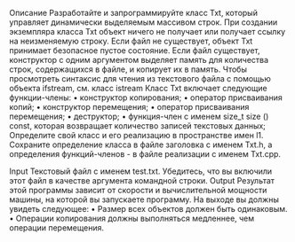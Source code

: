 Описание
Разработайте и запрограммируйте класс Тхt, который управляет динамически выделяемым массивом строк. При создании экземпляра класса Тхt объект ничего не получает или получает ссылку на неизменяемую строку. Если файл не существует, объект Тхt принимает безопасное пустое состояние. Если файл существует, конструктор с одним аргументом выделяет память для количества строк, содержащихся в файле, и копирует их в память. Чтобы просмотреть синтаксис для чтения из текстового файла с помощью объекта ifstream, см. класс istream
Класс Тхt включает следующие функции-члены:
• конструктор копирования;
• оператор присваивания копий;
• конструктор перемещения;
• оператор присваивания перемещения;
• деструктор;
• функция-член с именем size_t size () const, которая возвращает количество записей текстовых данных;
Определите свой класс и его реализацию в пространстве имен l1. Сохраните определение класса в файле заголовка с именем Txt.h, а определения функций-членов - в файле реализации с именем Txt.cpp.

Input
Текстовый файл с именем test.txt. Убедитесь, что вы включили этот файл в качестве аргумента командной строки.
Output
Результат этой программы зависит от скорости и вычислительной мощности машины, на которой вы запускаете программу. На выходе вы должны увидеть следующее:
• Размер всех объектов должен быть одинаковым.
• Операции копирования должны выполняться медленнее, чем операции перемещения.
